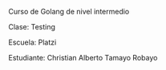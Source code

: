Curso de Golang de nivel intermedio

Clase: Testing

Escuela: Platzi

Estudiante: Christian Alberto Tamayo Robayo